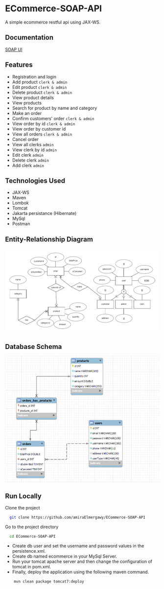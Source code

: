 # ECommerce-SOAP-API

A simple ecommerce restful api using JAX-WS.


## Documentation

[SOAP UI](https://github.com/amiraElmergawy/ECommerce-SOAP-API/blob/main/e-commerce-api-soapui-project.xml)


## Features

- Registration and login
- Add product  ```clerk & admin```
- Edit product ```clerk & admin```
- Delete product ```clerk & admin```
- View product details
- View products
- Search for product by name and category
- Make an order
- Confirm customers' order ```clerk & admin```
- View order by id ```clerk & admin```
- View order by customer id
- View all orders ```clerk & admin```
- Cancel order
- View all clerks ```admin```
- View clerk by id ```admin```
- Edit clerk ```admin```
- Delete clerk ```admin```
- Add clerk ```admin```




## Technologies Used

- JAX-WS
- Maven
- Lombok
- Tomcat
- Jakarta persistance (Hibernate)
- MySql
- Postman


## Entity-Relationship Diagram

<p align="center">
  <img src="src/main/resources/images/erd.png" title="erd">
</p>

## Database Schema

<p align="center">
  <img src="src/main/resources/images/dbSchema.png" title="erd">
</p>

## Run Locally

Clone the project

```bash
  git clone https://github.com/amiraElmergawy/ECommerce-SOAP-API
```

Go to the project directory

```bash
  cd ECommerce-SOAP-API
```

- Create db user and set the username and password values in the persistence.xml.
- Create db named ecommerce in your MySql Server.
- Run your tomcat apache server and then change the configuration of tomcat in pom.xml.
- Finally, deploy the application using the following maven command.


```bash
    mvn clean package tomcat7:deploy
```
